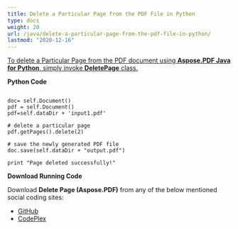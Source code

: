 ```yaml
---
title: Delete a Particular Page from the PDF File in Python
type: docs
weight: 20
url: /java/delete-a-particular-page-from-the-pdf-file-in-python/
lastmod: "2020-12-16"
---
```


<ins>To delete a Particular Page from the PDF document using **Aspose.PDF Java for Python**, simply invoke **DeletePage** class.

**Python Code**
```

doc= self.Document()
pdf = self.Document()
pdf=self.dataDir + 'input1.pdf'

# delete a particular page
pdf.getPages().delete(2)

# save the newly generated PDF file
doc.save(self.dataDir + "output.pdf")

print "Page deleted successfully!"

```

**Download Running Code**

Download **Delete Page (Aspose.PDF)** from any of the below mentioned social coding sites:

- [GitHub](https://github.com/aspose-pdf/Aspose.PDF-for-Java/blob/master/Plugins/Aspose_Pdf_Java_for_Python/test/WorkingWithPages/DeletePage/DeletePage.py)
- [CodePlex](http://asposepdfjavapython.codeplex.com/SourceControl/latest#test/WorkingWithPages/DeletePage/DeletePage.py)
